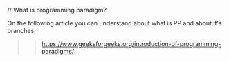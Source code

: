 

// What is programming paradigm?

On the following article you can understand about what is PP and about it's branches.
>> https://www.geeksforgeeks.org/introduction-of-programming-paradigms/

<p><img src="https://media.geeksforgeeks.org/wp-content/uploads/1-344.png" alt=""></p>
